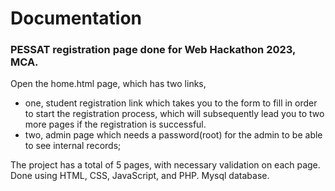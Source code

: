 # Documentation 

### PESSAT registration page done for Web Hackathon 2023, MCA.

Open the home.html page, which has two links,
-   one, student registration link which takes you to the form to fill in order to start the registration process, which will subsequently lead you to two more pages if the registration is successful.
-   two, admin page which needs a password(root) for the admin to be able to see internal records;

The project has a total of 5 pages, with necessary validation on each page.
Done using HTML, CSS, JavaScript, and PHP. Mysql database.
